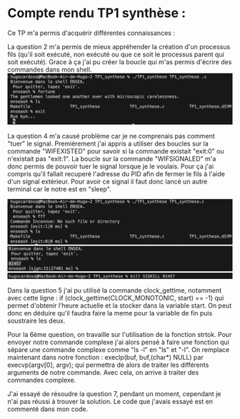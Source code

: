 # Compte rendu TP1 synthèse : 

Ce TP m'a permis d'acquérir différentes connaissances : 

La question 2 m'a permis de mieux appréhender la création d'un processus fils (qu'il soit exécuté, non exécuté ou que ce soit le processus parent qui soit exécuté).
Grace à ça j'ai pu créer la boucle qui m'as permis d'écrire des commandes dans mon shell.
![whatever](TPinfo_q2.png)

La question 4 m'a causé problème car je ne comprenais pas comment "tuer" le signal. 
Premièrement j'ai appris a utiliser des boucles sur la commande "WIFEXISTED" pour savoir si la commande existait "exit:0" ou n'existait pas "exit:1".
La boucle sur la commande "WIFSIGNALED" m'a donc permis de pouvoir tuer le signal lorsque je le voulais. Pour ça j'ai compris qu'il fallait recuperé l'adresse du PID afin de fermer le fils à l'aide d'un signal extérieur. Pour avoir ce signal il faut donc lancé un autre terminal car le notre est en "sleep".

![whatever](TPinfo_q4.png)
![whatever](termsig.png)
![whatever](sigkill.png)

Dans la question 5 j'ai pu utilisé la commande clock_gettime, notamment avec cette ligne : 
if (clock_gettime(CLOCK_MONOTONIC, start) == -1) 
qui permet d'obtenir l’heure actuelle et la stocker dans la variable start. On peut donc en déduire qu'il faudra faire la meme pour la variable de fin puis soustraire les deux.

Pour la 6ème question, on travaille sur l'utilisation de la fonction strtok. Pour envoyer notre commande complexe j'ai alors pensé à faire une fonction qui sépare une commande complexe comme "ls -l" en "ls" et "-l".
On remplace maintenant dans notre fonction : execlp(buf, buf,(char*) NULL) par execvp(argv[0], argv); qui permettra de alors de traiter les différents arguments de notre commande.
Avec cela, on arrive à traiter des commandes complexe.

J'ai essayé de résoudre la question 7, pendant un moment, cependant je n'ai pas réussi à trouver la solution. Le code que j'avais essayé est en commenté dans mon code.
